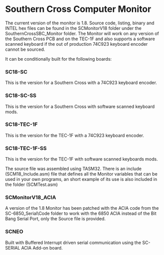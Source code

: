 # Southern Cross Computer Monitor

The current version of the monitor is 1.8. 
 Source code, listing, binary and INTEL hex files can be found in the SCMonitorV18 folder under the SouthernCrossSBC_Monitor folder.
The Monitor will work on any version of the Southern Cross PCB and on the TEC-1F and also supports a software scanned keyboard
 if the out of production 74C923 keyboard encoder cannot be sourced.

It can be conditionally built for the following boards:

### SC18-SC
This is the version for a Southern Cross with a 74C923 keyboard encoder.
### SC18-SC-SS
This is the version for a Southern Cross with software scanned keyboard mods.
### SC18-TEC-1F
This is the version for the TEC-1F with a 74C923 keyboard encoder.
### SC18-TEC-1F-SS
This is the version for the TEC-1F with software scanned keyboards mods.

The source file was assembled using TASM32. There is an include (SCM18_Include.asm) file that defines all the Monitor variables 
that can be used in your own programs, an short example of its use is also included in the folder (SCMTest.asm)

### SCMonitorV18_ACIA
A version of the 1.8 Monitor has been patched with the ACIA code from the SC-6850_Serial\Code folder to work with the 6850 ACIA
instead of the Bit Bang Serial Port, only the Source file is provided.

### SCNEO
Built with Buffered Interrupt driven serial communication using the SC-SERIAL ACIA Add-on board.

